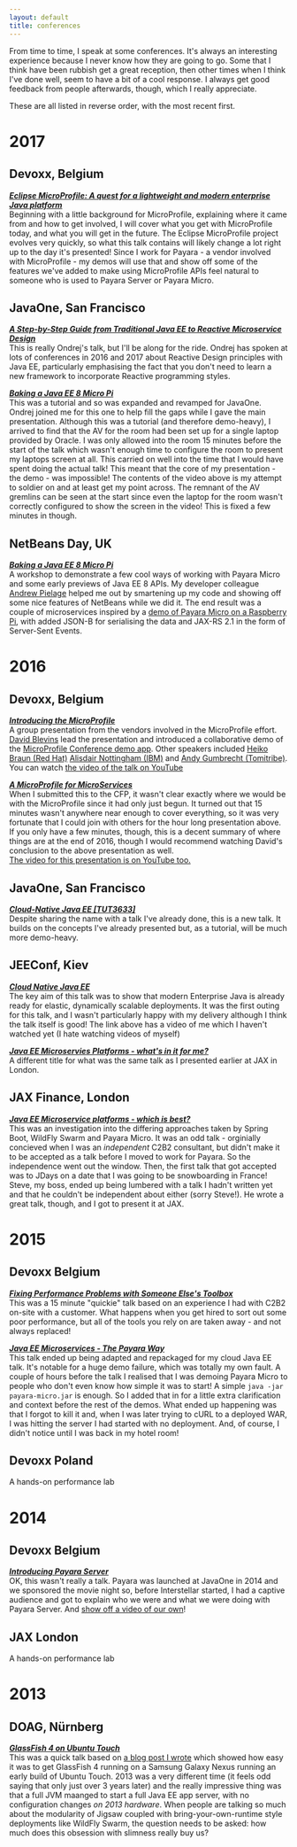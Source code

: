 ```yaml
---
layout: default
title: conferences
---
```



From time to time, I speak at some conferences. It's always an interesting experience because I never know how they are going to go. Some that I think have been rubbish get a great reception, then other times when I think I've done well, seem to have a bit of a cool response. I always get good feedback from people afterwards, though, which I really appreciate.

These are all listed in reverse order, with the most recent first.

# 2017

## Devoxx, Belgium
***[Eclipse MicroProfile: A quest for a lightweight and modern enterprise Java platform](https://cfp.devoxx.be/2017/talk/TZU-3928/Eclipse_MicroProfile:_A_quest_for_a_lightweight_and_modern_enterprise_Java_platform)***  
Beginning with a little background for MicroProfile, explaining where it came from and how to get involved, I will cover what you get with MicroProfile today, and what you will get in the future. The Eclipse MicroProfile project evolves very quickly, so what this talk contains will likely change a lot right up to the day it's presented! Since I work for Payara - a vendor involved with MicroProfile - my demos will use that and show off some of the features we've added to make using MicroProfile APIs feel natural to someone who is used to Payara Server or Payara Micro.

## JavaOne, San Francisco
***[A Step-by-Step Guide from Traditional Java EE to Reactive Microservice Design](https://events.rainfocus.com/catalog/oracle/oow17/catalogjavaone17?search=HOL1320&showEnrolled=false)***  
This is really Ondrej's talk, but I'll be along for the ride. Ondrej has spoken at lots of conferences in 2016 and 2017 about Reactive Design principles with Java EE, particularly emphasising the fact that you don't need to learn a new framework to incorporate Reactive programming styles.

***[Baking a Java EE 8 Micro Pi](https://www.youtube.com/watch?v=FoAU5_ykkO8)***  
This was a tutorial and so was expanded and revamped for JavaOne. Ondrej joined me for this one to help fill the gaps while I gave the main presentation. Although this was a tutorial (and therefore demo-heavy), I arrived to find that the AV for the room had been set up for a single laptop provided by Oracle. I was only allowed into the room 15 minutes before the start of the talk which wasn't enough time to configure the room to present my laptops screen at all. This carried on well into the time that I would have spent doing the actual talk! This meant that the core of my presentation - the demo - was impossible! The contents of the video above is my attempt to soldier on and at least get my point across. The remnant of the AV gremlins can be seen at the start since even the laptop for the room wasn't correctly configured to show the screen in the video! This is fixed a few minutes in though.

## NetBeans Day, UK
***[Baking a Java EE 8 Micro Pi](https://www.payara.fish/see_us_at_the_netbeans_day_uk_2017)***  
A workshop to demonstrate a few cool ways of working with Payara Micro and some early previews of Java EE 8 APIs. My developer colleague [Andrew Pielage](https://www.payara.fish/andy_pielage) helped me out by smartening up my code and showing off some nice features of NetBeans while we did it. The end result was a couple of microservices inspired by a [demo of Payara Micro on a Raspberry Pi](http://blog.payara.fish/piyara-payara-micro-on-raspberry-pi-demo), with added JSON-B for serialising the data and JAX-RS 2.1 in the form of Server-Sent Events.

# 2016

## Devoxx, Belgium
***[Introducing the MicroProfile](https://cfp.devoxx.be/2016/talk/LYF-6510/Introducing_the_MicroProfile)***  
A group presentation from the vendors involved in the MicroProfile effort. [David Blevins](https://twitter.com/dblevins) lead the presentation and introduced a collaborative demo of the [MicroProfile Conference demo app](https://github.com/microprofile/microprofile-conference). Other speakers included [Heiko Braun (Red Hat)](https://twitter.com/heiko_braun) [Alisdair Nottingham (IBM)](https://twitter.com/nottycode) and [Andy Gumbrecht (Tomitribe)](https://twitter.com/andygeede).  
You can watch [the video of the talk on YouTube](https://www.youtube.com/watch?v=iG-XvoIfKtg)

***[A MicroProfile for MicroServices](https://cfp.devoxx.be/2016/talk/OXS-1955/A_MicroProfile_for_Micro_Services)***  
When I submitted this to the CFP, it wasn't clear exactly where we would be with the MicroProfile since it had only just begun. It turned out that 15 minutes wasn't anywhere near enough to cover everything, so it was very fortunate that I could join with others for the hour long presentation above. If you only have a few minutes, though, this is a decent summary of where things are at the end of 2016, though I would recommend watching David's conclusion to the above presentation as well.  
[The video for this presentation is on YouTube too.](https://www.youtube.com/watch?v=dyK6BcOh8N4)

## JavaOne, San Francisco
***[Cloud-Native Java EE [TUT3633]](https://oracle.rainfocus.com/scripts/catalog/oow16.jsp?event=javaone&search=TUT3633&search.event=javaone)***  
Despite sharing the name with a talk I've already done, this is a new talk. It builds on the concepts I've already presented but, as a tutorial, will be much more demo-heavy.

## JEEConf, Kiev
***[Cloud Native Java EE](http://jeeconf.com/program/cloud-native-java-ee/)***  
The key aim of this talk was to show that modern Enterprise Java is already ready for elastic, dynamically scalable deployments. It was the first outing for this talk, and I wasn't particularly happy with my delivery although I think the talk itself is good! The link above has a video of me which I haven't watched yet (I hate watching videos of myself)

***[Java EE Microservies Platforms - what's in it for me?](http://jeeconf.com/program/java-ee-microservices-platforms-whats-in-it-for-me/)***  
A different title for what was the same talk as I presented earlier at JAX in London.

## JAX Finance, London
***[Java EE Microservice platforms - which is best?](https://finance.jaxlondon.com/session/java-ee-microservice-platforms-which-is-best/)***  
This was an investigation into the differing approaches taken by Spring Boot, WildFly Swarm and Payara Micro. It was an odd talk - orginially concieved when I was an *independent* C2B2 consultant, but didn't make it to be accepted as a talk before I moved to work for Payara. So the independence went out the window. Then, the first talk that got accepted was to JDays on a date that I was going to be snowboarding in France! Steve, my boss, ended up being lumbered with a talk I hadn't written yet and that he couldn't be independent about either (sorry Steve!). He wrote a great talk, though, and I got to present it at JAX.

# 2015

## Devoxx Belgium
***[Fixing Performance Problems with Someone Else's Toolbox](https://www.youtube.com/watch?v=9DzzeJyh3H0)***  
This was a 15 minute "quickie" talk based on an experience I had with C2B2 on-site with a customer. What happens when you get hired to sort out some poor performance, but all of the tools you rely on are taken away - and not always replaced!

***[Java EE Microservices - The Payara Way](https://www.youtube.com/watch?v=fn444op9gW8)***  
This talk ended up being adapted and repackaged for my cloud Java EE talk. It's notable for a huge demo failure, which was totally my own fault. A couple of hours before the talk I realised that I was demoing Payara Micro to people who don't even know how simple it was to start! A simple `java -jar payara-micro.jar` is enough. So I added that in for a little extra clarification and context before the rest of the demos. What ended up happening was that I forgot to kill it and, when I was later trying to cURL to a deployed WAR, I was hitting the server I had started with no deployment. And, of course, I didn't notice until I was back in my hotel room!

## Devoxx Poland
A hands-on performance lab

# 2014

## Devoxx Belgium
***[Introducing Payara Server](http://www.payara.fish/see_payara_at_devoxx)***  
OK, this wasn't really a talk. Payara was launched at JavaOne in 2014 and we sponsored the movie night so, before Interstellar started, I had a captive audience and got to explain who we were and what we were doing with Payara Server. And [show off a video of our own](https://www.youtube.com/watch?v=ZdhGuoTYOIE)!

## JAX London
A hands-on performance lab

# 2013

## DOAG, Nürnberg
***[GlassFish 4 on Ubuntu Touch](http://www.c2b2.co.uk/c2b2_is_speaking_at_doag_2013)***  
This was a quick talk based on [a blog post I wrote](http://blog.c2b2.co.uk/2013/03/a-smartphone-as-jee-server-glassfish-on.html) which showed how easy it was to get GlassFish 4 running on a Samsung Galaxy Nexus running an early build of Ubuntu Touch. 2013 was a very different time (it feels odd saying that only just over 3 years later) and the really impressive thing was that a full JVM maanged to start a full Java EE app server, with no configuration changes *on 2013 hardware*. When people are talking so much about the modularity of Jigsaw coupled with bring-your-own-runtime style deployments like WildFly Swarm, the question needs to be asked: how much does this obsession with slimness really buy us?
